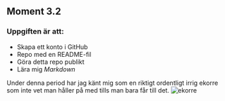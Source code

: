 ## Moment 3.2  
### **Uppgiften är att:**
* Skapa ett konto i GitHub  
* Repo med en README-fil
* Göra detta repo publikt 
* Lära mig _Markdown_

Under denna period har jag känt mig som en riktigt ordentligt irrig ekorre som inte vet man håller på med tills man bara får till det. ![ekorre](https://studenter.miun.se/~cosc2301/dt057g/lab2/images/ekorre.jpg)
